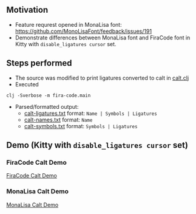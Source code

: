## Motivation
- Feature requrest opened in MonaLisa font: https://github.com/MonoLisaFont/feedback/issues/191
- Demonstrate differences between MonaLisa font and FiraCode font in Kitty with `disable_ligatures cursor` set.

## Steps performed
- The source was modified to print ligatures converted to calt in [calt.clj](../clojure/fira_code/calt.clj)
- Executed
```
clj -Sverbose -m fira-code.main
```
- Parsed/formatted output:
  - [calt-ligatures.txt](./calt-ligatures.txt) format: `Name | Symbols | Ligatures`
  - [calt-names.txt](./calt-names.txt) format: `Name`
  - [calt-symbols.txt](./calt-symbols.txt) format: `Symbols | Ligatures`

## Demo (Kitty with `disable_ligatures cursor` set)
### FiraCode Calt Demo
[FiraCode Calt Demo](https://user-images.githubusercontent.com/10135646/213957329-e9d1863b-f2fd-47d0-9555-5d9af00e9461.mov)
### MonaLisa Calt Demo
[MonaLisa Calt Demo](https://user-images.githubusercontent.com/10135646/213957342-77d2d04b-78b6-4e4c-961c-78c4c4c60ec4.mov)

